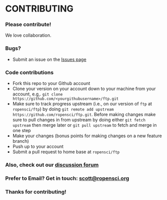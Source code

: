 # CONTRIBUTING #

### Please contribute!

We love collaboration.

### Bugs?

* Submit an issue on the [Issues page](https://github.com/ropensci/ftp/issues)

### Code contributions

* Fork this repo to your Github account
* Clone your version on your account down to your machine from your account, e.g,. `git clone https://github.com/<yourgithubusername>/ftp.git`
* Make sure to track progress upstream (i.e., on our version of `ftp` at `ropensci/ftp`) by doing `git remote add upstream https://github.com/ropensci/ftp.git`. Before making changes make sure to pull changes in from upstream by doing either `git fetch upstream` then merge later or `git pull upstream` to fetch and merge in one step
* Make your changes (bonus points for making changes on a new feature branch)
* Push up to your account
* Submit a pull request to home base at `ropensci/ftp`

### Also, check out our [discussion forum](https://discuss.ropensci.org)

### Prefer to Email? Get in touch: [scott@ropensci.org](mailto:scott@ropensci.org)

### Thanks for contributing!
